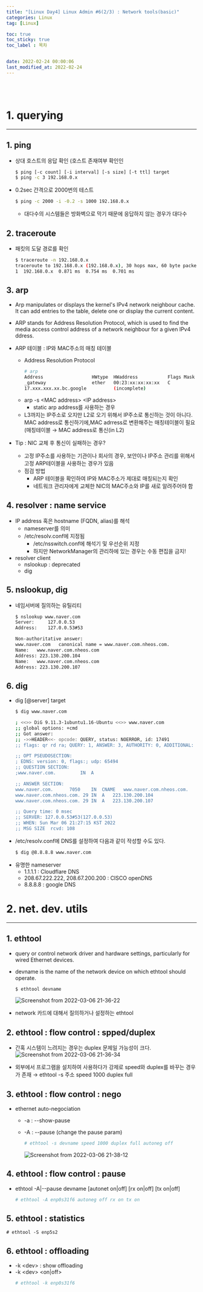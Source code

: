 ```yaml
---
title: "[Linux Day4] Linux Admin #6(2/3) : Network tools(basic)"
categories: Linux
tag: [Linux]

toc: true
toc_sticky: true
toc_label : 목차


date: 2022-02-24 00:00:06
last_modified_at: 2022-02-24
---
```

<br>
<br>

# 1. querying
---
## 1. ping
* 상대 호스트의 응답 확인 (호스트 존재여부 확인인
    ```bash
    $ ping [-c count] [-i interval] [-s size] [-t ttl] target
    $ ping -c 3 192.168.0.x
    ```
* 0.2sec 간격으로 2000번의 테스트
    ```bash
    $ ping -c 2000 -i -0.2 -s 1000 192.168.0.x
    ```
    - 대다수의 시스템들은 방화벽으로 막기 때문에 응답하지 않는 경우가 대다수

## 2. traceroute
* 패킷의 도달 경로를 확인
    ```bash
    $ traceroute -n 192.168.0.x
    traceroute to 192.168.0.x (192.168.0.x), 30 hops max, 60 byte packets
    1  192.168.0.x  0.871 ms  0.754 ms  0.701 ms
    ```

## 3. arp
* Arp  manipulates or displays the kernel's IPv4 network neighbour cache. It can add entries to the table, delete one or display the current content.

* ARP  stands  for Address Resolution Protocol, which is used to find the media access control address of a network neighbour for  a  given  IPv4 ddress.

* ARP 테이블 : IP와 MAC주소의 매칭 테이블
    - Address Resolution Protocol
        ```bash
        # arp
        Address                  HWtype  HWaddress           Flags Mask            Iface
        _gateway                 ether   00:23:xx:xx:xx:xx   C                     wlp1s0
        17.xxx.xxx.xx.bc.google          (incomplete)                              wlp1s0
        ```
    - arp -s \<MAC address> \<IP address>
        + static arp address를 사용하는 경우 
    - L3까지는 IP주소로 오지만 L2로 오기 위해서 IP주소로 통신하는 것이 아니다. MAC address로 통신하기에,MAC adrress로 변환해주는 매칭테이블이 필요(매칭테이블 → MAC address로 통신(in L2) 
* Tip : NIC 교체 후 통신이 실패하는 경우?
    - 고정 IP주소를 사용하는 기관이나 회사의 경우, 보안이나 IP주소 관리를 위해서 고정 ARP테이블을 사용하는 경우가 있음
    - 점검 방법
        + ARP 테이블을 확인하여 IP와 MAC주소가 제대로 매칭되는지 확인
        + 네트워크 관리자에게 교체한 NIC의 MAC주소와 IP를 새로 알려주어야 함

## 4. resolver : name service
* IP address 혹은 hostname (FQDN, alias)를 해석
    - nameserver를 의미
    - /etc/resolv.conf에 지정됨
        + /etc/nsswitch.conf에 해석기 및 우선순위 지정
        + 하지만 NetworkManager의 관리하에 있는 경우는 수동 편집을 금지!
* resolver client
    - nslookup : deprecated
    - dig

## 5. nslookup, dig
* 네임서버에 질의하는 유틸리티
    ```bash
    $ nslookup www.naver.com
    Server:		127.0.0.53
    Address:	127.0.0.53#53

    Non-authoritative answer:
    www.naver.com	canonical name = www.naver.com.nheos.com.
    Name:	www.naver.com.nheos.com
    Address: 223.130.200.104
    Name:	www.naver.com.nheos.com
    Address: 223.130.200.107
    ```

## 6. dig
* dig [@server] target
    ```bash
    $ dig www.naver.com

    ; <<>> DiG 9.11.3-1ubuntu1.16-Ubuntu <<>> www.naver.com
    ;; global options: +cmd
    ;; Got answer:
    ;; ->>HEADER<<- opcode: QUERY, status: NOERROR, id: 17491
    ;; flags: qr rd ra; QUERY: 1, ANSWER: 3, AUTHORITY: 0, ADDITIONAL: 1

    ;; OPT PSEUDOSECTION:
    ; EDNS: version: 0, flags:; udp: 65494
    ;; QUESTION SECTION:
    ;www.naver.com.			IN	A

    ;; ANSWER SECTION:
    www.naver.com.		7050	IN	CNAME	www.naver.com.nheos.com.
    www.naver.com.nheos.com. 29	IN	A	223.130.200.104
    www.naver.com.nheos.com. 29	IN	A	223.130.200.107

    ;; Query time: 0 msec
    ;; SERVER: 127.0.0.53#53(127.0.0.53)
    ;; WHEN: Sun Mar 06 21:27:15 KST 2022
    ;; MSG SIZE  rcvd: 108
    ```
* /etc/resolv.conf에 DNS를 설정하여 다음과 같이 작성할 수도 있다.
    ```bash
    $ dig @8.8.8.8 www.naver.com
    ```
* 유명한 nameserver
    - 1.1.1.1 : Cloudflare DNS
    - 208.67.222.222, 208.67.200.200 : CISCO openDNS
    - 8.8.8.8 : google DNS

# 2. net. dev. utils
---
## 1. ethtool
* query or control network driver and hardware settings, particularly for wired Ethernet devices.

* devname is the name of the network device on which ethtool should operate.
    ```bash
    $ ethtool devname
    ```
    ![Screenshot from 2022-03-06 21-36-22](https://user-images.githubusercontent.com/58837749/156923517-d5ffc431-9af1-4528-8436-906ebe64f79d.png)

* network 카드에 대해서 질의하거나 설정하는 ethtool

## 2. ethtool : flow control : spped/duplex
* 간혹 시스템이 느려지는 경우는 duplex 문제일 가능성이 크다.
    ![Screenshot from 2022-03-06 21-36-34](https://user-images.githubusercontent.com/58837749/156923518-38033d37-ce52-4d97-97b1-ab2b8a44a059.png)

* 외부에서 프로그램을 설치하여 사용하다가 강제로 speed와 duplex를 바꾸는 경우가 존재 → ethtool -s 주소 speed 1000 duplex full

## 3. ethtool : flow control : nego
* ethernet auto-negociation
    - -a : --show-pause
    - -A : --pause (change the pause param)
        ```bash
        # ethtool -s devname speed 1000 duplex full autoneg off
        ``` 

        ![Screenshot from 2022-03-06 21-38-12](https://user-images.githubusercontent.com/58837749/156923565-5242bb6d-c83e-476e-9655-5e49c4979f88.png)


## 4. ethtool : flow control : pause
* ethtool -A|--pause devname [autonet on|off] [rx on|off] [tx on|off]
    ```bash
    # ethtool -A enp0s31f6 autoneg off rx on tx on
    ```

## 5. ethtool : statistics
```
# ethtool -S enp5s2
```

## 6. ethtool : offloading
* -k \<dev> : show offloading
* -k \<dev> <param> <on|off>
    ```bash
    # ethtool -k enp0s31f6
    ```



